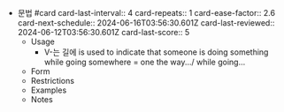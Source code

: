 - 문법 #card
  card-last-interval:: 4
  card-repeats:: 1
  card-ease-factor:: 2.6
  card-next-schedule:: 2024-06-16T03:56:30.601Z
  card-last-reviewed:: 2024-06-12T03:56:30.601Z
  card-last-score:: 5
	- Usage
		- V-는 길에 is used to indicate that someone is doing something while going somewhere = one the way.../ while going…
	- Form
	- Restrictions
	- Examples
	- Notes